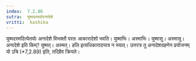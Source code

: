 ```yaml
---
index:  7.2.86
sutra:  युष्मदस्मदोरनादेशे
vritti:  kashika 
---
```


युष्मदस्मदित्येतयोः अनादेशे विभक्तौ परतः आकारादेशो भवति। युष्माभिः। अस्माभिः। युष्मासु। अस्मासु। अनादेशे इति किम्? युष्मत्। अस्मत्। हलि इत्यधिकारादप्यत्र न स्यात्। उत्तरत्र तु अनादेशग्रहणेन प्रयोजनम् यो ऽचि (*7,2.89) इति, तदिहैव क्रियते।

